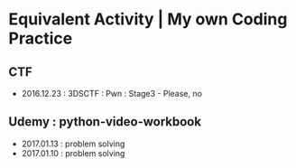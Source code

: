 # Equivalent Activity | My own Coding Practice

## CTF

- 2016.12.23 : 3DSCTF : Pwn : Stage3 - Please, no


## Udemy : python-video-workbook

- 2017.01.13 : problem solving
- 2017.01.10 : problem solving
